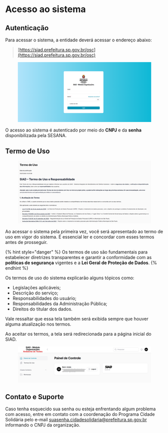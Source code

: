 # Acesso ao sistema

## Autenticação

Para acessar o sistema, a entidade deverá acessar o endereço abaixo:

> [https://siad.prefeitura.sp.gov.br/osc](https://siad.prefeitura.sp.gov.br/osc)

<figure><img src="../../.gitbook/assets/image (20) (1).png" alt=""><figcaption></figcaption></figure>

O acesso ao sistema é autenticado por meio do **CNPJ** e da **senha** disponibilizada pela SESANA.

## Termo de Uso

<figure><img src="../../.gitbook/assets/image (1) (1) (1) (1) (1).png" alt=""><figcaption></figcaption></figure>

Ao acessar o sistema pela primeira vez, você será apresentado ao termo de uso em vigor do sistema. É essencial ler e concordar com esses termos antes de prosseguir.

{% hint style="danger" %}
Os termos de uso são fundamentais para estabelecer diretrizes transparentes e garantir a conformidade com as **políticas de segurança** vigentes e a **Lei Geral de Proteção de Dados**.
{% endhint %}

Os termos de uso do sistema explicarão alguns tópicos como:

* Legislações aplicáveis;
* Descrição do serviço;
* Responsabilidades do usuário;
* Responsabilidades da Administração Pública;
* Direitos do titular dos dados.

Vale ressaltar que essa tela também será exibida sempre que houver alguma atualização nos termos.

Ao aceitar os termos, a tela será redirecionada para a página inicial do SIAD.

<figure><img src="../../.gitbook/assets/image (217).png" alt=""><figcaption></figcaption></figure>

## Contato e Suporte

Caso tenha esquecido sua senha ou esteja enfrentando algum problema com acesso, entre em contato com a coordenação do Programa Cidade Solidária pelo e-mail [suasenha.cidadesolidaria@prefeitura.sp.gov.br](mailto:suasenha.cidadesolidaria@prefeitura.sp.gov.br) informando o CNPJ da organização.
